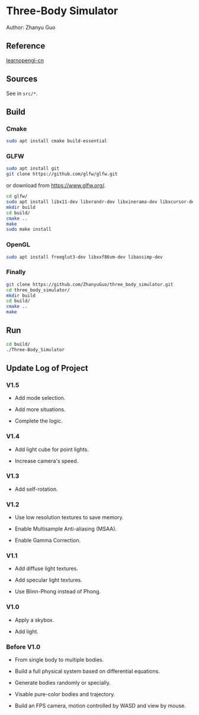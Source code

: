 # Three-Body Simulator

Author: Zhanyu Guo

## Reference

[learnopengl-cn](https://learnopengl-cn.github.io/)

## Sources

See in `src/*`.

## Build

### Cmake

```bash
sudo apt install cmake build-essential
```

### GLFW

```bash
sudo apt install git
git clone https://github.com/glfw/glfw.git
```
or download from https://www.glfw.org/.

```bash
cd glfw/
sudo apt install libx11-dev libxrandr-dev libxinerama-dev libxcursor-dev libxi-dev
mkdir build
cd build/
cmake ..
make
sudo make install
```

### OpenGL

```bash
sudo apt install freeglut3-dev libxxf86vm-dev libassimp-dev
```

### Finally

```bash
git clone https://github.com/ZhanyuGuo/three_body_simulator.git
cd three_body_simulator/
mkdir build
cd build/
cmake ..
make
```

## Run

```bash
cd build/
./Three-Body_Simulator
```

## Update Log of Project

### V1.5

- Add mode selection.

- Add more situations.

- Complete the logic.

### V1.4

- Add light cube for point lights.

- Increase camera's speed.

### V1.3

- Add self-rotation.

### V1.2

- Use low resolution textures to save memory.

- Enable Multisample Anti-aliasing (MSAA).

- Enable Gamma Correction.

### V1.1

- Add diffuse light textures.

- Add specular light textures.

- Use Blinn-Phong instead of Phong.

### V1.0

- Apply a skybox.

- Add light.

### Before V1.0

- From single body to multiple bodies.

- Build a full physical system based on differential equations.

- Generate bodies randomly or specially.

- Visable pure-color bodies and trajectory.

- Build an FPS camera, motion controlled by WASD and view by mouse.

